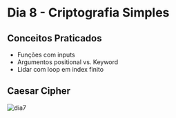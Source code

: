 # Dia 8 - Criptografia Simples
## Conceitos Praticados


- Funções com inputs
- Argumentos positional vs. Keyword
- Lidar com loop em index finito


## Caesar Cipher
![dia7](https://github.com/terramotta/100-days-python-bootcamp/assets/53800269/5268522c-1b20-49f8-9de4-36205b0e34fc)
